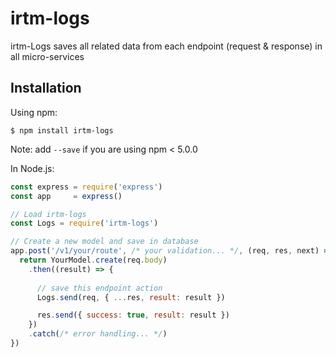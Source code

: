 # irtm-logs

irtm-Logs saves all related data from each endpoint (request &amp; response) in all micro-services 

## Installation

Using npm:
```shell
$ npm install irtm-logs
```
Note: add `--save` if you are using npm < 5.0.0

In Node.js:
```js
const express = require('express')
const app     = express()

// Load irtm-logs
const Logs = require('irtm-logs')

// Create a new model and save in database
app.post('/v1/your/route', /* your validation... */, (req, res, next) => {
  return YourModel.create(req.body)
    .then((result) => {
      
      // save this endpoint action
      Logs.send(req, { ...res, result: result })

      res.send({ success: true, result: result })
    })
    .catch(/* error handling... */)
})
```

